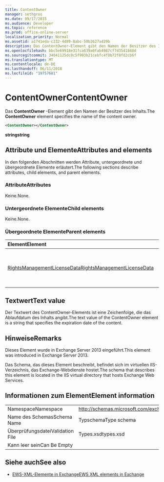 ```yaml
---
title: ContentOwner
manager: sethgros
ms.date: 09/17/2015
ms.audience: Developer
ms.topic: reference
ms.prod: office-online-server
localization_priority: Normal
ms.assetid: a1741eda-c232-4d89-8abc-50b2627ad29b
description: Das ContentOwner-Element gibt den Namen der Besitzer des Inhalts.
ms.openlocfilehash: bbc5e69918e31fca639a0fab4987cf7d3541848d
ms.sourcegitcommit: 34041125dc8c5f993b21cebfc4f8b72f0fd2cb6f
ms.translationtype: MT
ms.contentlocale: de-DE
ms.lasthandoff: 06/11/2018
ms.locfileid: "19757681"
---
```

# <a name="contentowner"></a><span data-ttu-id="4fde4-103">ContentOwner</span><span class="sxs-lookup"><span data-stu-id="4fde4-103">ContentOwner</span></span>

<span data-ttu-id="4fde4-104">Das **ContentOwner** -Element gibt den Namen der Besitzer des Inhalts.</span><span class="sxs-lookup"><span data-stu-id="4fde4-104">The **ContentOwner** element specifies the name of the content owner.</span></span> 
  
```XML
<ContentOwner></ContentOwner>
```

 <span data-ttu-id="4fde4-105">**string**</span><span class="sxs-lookup"><span data-stu-id="4fde4-105">**string**</span></span>
## <a name="attributes-and-elements"></a><span data-ttu-id="4fde4-106">Attribute und Elemente</span><span class="sxs-lookup"><span data-stu-id="4fde4-106">Attributes and elements</span></span>

<span data-ttu-id="4fde4-107">In den folgenden Abschnitten werden Attribute, untergeordnete und übergeordnete Elemente erläutert.</span><span class="sxs-lookup"><span data-stu-id="4fde4-107">The following sections describe attributes, child elements, and parent elements.</span></span>
  
### <a name="attributes"></a><span data-ttu-id="4fde4-108">Attribute</span><span class="sxs-lookup"><span data-stu-id="4fde4-108">Attributes</span></span>

<span data-ttu-id="4fde4-109">Keine.</span><span class="sxs-lookup"><span data-stu-id="4fde4-109">None.</span></span>
  
### <a name="child-elements"></a><span data-ttu-id="4fde4-110">Untergeordnete Elemente</span><span class="sxs-lookup"><span data-stu-id="4fde4-110">Child elements</span></span>

<span data-ttu-id="4fde4-111">Keine.</span><span class="sxs-lookup"><span data-stu-id="4fde4-111">None.</span></span>
  
### <a name="parent-elements"></a><span data-ttu-id="4fde4-112">Übergeordnete Elemente</span><span class="sxs-lookup"><span data-stu-id="4fde4-112">Parent elements</span></span>

|<span data-ttu-id="4fde4-113">**Element**</span><span class="sxs-lookup"><span data-stu-id="4fde4-113">**Element**</span></span>|<span data-ttu-id="4fde4-114">**Beschreibung**</span><span class="sxs-lookup"><span data-stu-id="4fde4-114">**Description**</span></span>|
|:-----|:-----|
|[<span data-ttu-id="4fde4-115">RightsManagementLicenseData</span><span class="sxs-lookup"><span data-stu-id="4fde4-115">RightsManagementLicenseData</span></span>](rightsmanagementlicensedata.md) <br/> |<span data-ttu-id="4fde4-116">Gibt Informationen zu den Rights Management-Lizenz.</span><span class="sxs-lookup"><span data-stu-id="4fde4-116">Specifies information about the rights management license.</span></span>  <br/> |
   
## <a name="text-value"></a><span data-ttu-id="4fde4-117">Textwert</span><span class="sxs-lookup"><span data-stu-id="4fde4-117">Text value</span></span>

<span data-ttu-id="4fde4-118">Der Textwert des ContentOwner-Elements ist eine Zeichenfolge, die das Ablaufdatum des Inhalts angibt.</span><span class="sxs-lookup"><span data-stu-id="4fde4-118">The text value of the ContentOwner element is a string that specifies the expiration date of the content.</span></span>
  
## <a name="remarks"></a><span data-ttu-id="4fde4-119">Hinweise</span><span class="sxs-lookup"><span data-stu-id="4fde4-119">Remarks</span></span>

<span data-ttu-id="4fde4-120">Dieses Element wurde in Exchange Server 2013 eingeführt.</span><span class="sxs-lookup"><span data-stu-id="4fde4-120">This element was introduced in Exchange Server 2013.</span></span>
  
<span data-ttu-id="4fde4-121">Das Schema, das dieses Element beschreibt, befindet sich im virtuellen IIS-Verzeichnis, das Exchange-Webdienste hostet.</span><span class="sxs-lookup"><span data-stu-id="4fde4-121">The schema that describes this element is located in the IIS virtual directory that hosts Exchange Web Services.</span></span>
  
## <a name="element-information"></a><span data-ttu-id="4fde4-122">Informationen zum Element</span><span class="sxs-lookup"><span data-stu-id="4fde4-122">Element information</span></span>

|||
|:-----|:-----|
|<span data-ttu-id="4fde4-123">Namespace</span><span class="sxs-lookup"><span data-stu-id="4fde4-123">Namespace</span></span>  <br/> |http://schemas.microsoft.com/exchange/services/2006/types  <br/> |
|<span data-ttu-id="4fde4-124">Name des Schemas</span><span class="sxs-lookup"><span data-stu-id="4fde4-124">Schema Name</span></span>  <br/> |<span data-ttu-id="4fde4-125">Typschema</span><span class="sxs-lookup"><span data-stu-id="4fde4-125">Type schema</span></span>  <br/> |
|<span data-ttu-id="4fde4-126">Überprüfungsdatei</span><span class="sxs-lookup"><span data-stu-id="4fde4-126">Validation File</span></span>  <br/> |<span data-ttu-id="4fde4-127">Types.xsd</span><span class="sxs-lookup"><span data-stu-id="4fde4-127">types.xsd</span></span>  <br/> |
|<span data-ttu-id="4fde4-128">Kann leer sein</span><span class="sxs-lookup"><span data-stu-id="4fde4-128">Can Be Empty</span></span>  <br/> ||
   
## <a name="see-also"></a><span data-ttu-id="4fde4-129">Siehe auch</span><span class="sxs-lookup"><span data-stu-id="4fde4-129">See also</span></span>



- [<span data-ttu-id="4fde4-130">EWS-XML-Elemente in Exchange</span><span class="sxs-lookup"><span data-stu-id="4fde4-130">EWS XML elements in Exchange</span></span>](ews-xml-elements-in-exchange.md)

